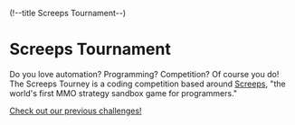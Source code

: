 (!--title Screeps Tournament--)
# Screeps Tournament

Do you love automation? Programming? Competition? Of course you do! The Screeps Tourney is a coding competition based around [Screeps](https://screeps.com), "the world's first MMO strategy sandbox game for programmers."

[Check out our previous challenges!](/challenges/index.htm)
